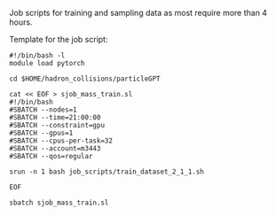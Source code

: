 Job scripts for training and sampling data as most require more than 4 hours.

Template for the job script:

```
#!/bin/bash -l
module load pytorch

cd $HOME/hadron_collisions/particleGPT

cat << EOF > sjob_mass_train.sl
#!/bin/bash
#SBATCH --nodes=1
#SBATCH --time=21:00:00
#SBATCH --constraint=gpu
#SBATCH --gpus=1
#SBATCH --cpus-per-task=32
#SBATCH --account=m3443
#SBATCH --qos=regular

srun -n 1 bash job_scripts/train_dataset_2_1_1.sh

EOF

sbatch sjob_mass_train.sl
```